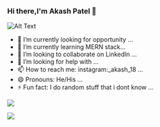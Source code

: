 

### Hi there,I'm Akash Patel 👋
![Alt Text](https://camo.githubusercontent.com/b86a9047afd5ab67de4d8d1c1ce6293db7900b997bb10cfdeec7046e7f035fe3/68747470733a2f2f6d69726f2e6d656469756d2e636f6d2f6d61782f313336302f312a495247486d69477361313673746564517649615a66772e676966)



- 🔭 I’m currently looking for opportunity ...
- 🌱 I’m currently learning MERN stack...
- 👯 I’m looking to collaborate on LinkedIn ...
- 🤔 I’m looking for help with ...
- 📫 How to reach me: instagram:_akash_18 ...
- 😄 Pronouns: He/His ...
- ⚡ Fun fact: I do random stuff that i dont know  ...



![](https://komarev.com/ghpvc/?username=AkashPatel18&color=brightgreen)

![](https://github-readme-stats.vercel.app/api?username=AkashPatel18&show_icons=true&hide_border=true)
